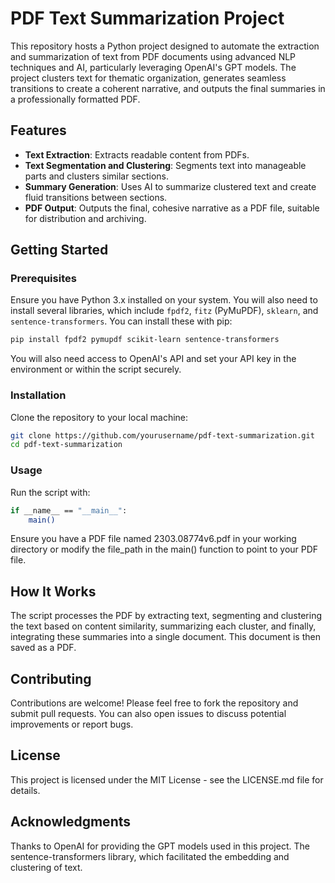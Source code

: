 # PDF Text Summarization Project

This repository hosts a Python project designed to automate the extraction and summarization of text from PDF documents using advanced NLP techniques and AI, particularly leveraging OpenAI's GPT models. The project clusters text for thematic organization, generates seamless transitions to create a coherent narrative, and outputs the final summaries in a professionally formatted PDF.

## Features

- **Text Extraction**: Extracts readable content from PDFs.
- **Text Segmentation and Clustering**: Segments text into manageable parts and clusters similar sections.
- **Summary Generation**: Uses AI to summarize clustered text and create fluid transitions between sections.
- **PDF Output**: Outputs the final, cohesive narrative as a PDF file, suitable for distribution and archiving.

## Getting Started

### Prerequisites

Ensure you have Python 3.x installed on your system. You will also need to install several libraries, which include `fpdf2`, `fitz` (PyMuPDF), `sklearn`, and `sentence-transformers`. You can install these with pip:

```bash
pip install fpdf2 pymupdf scikit-learn sentence-transformers
```
You will also need access to OpenAI's API and set your API key in the environment or within the script securely.

### Installation
Clone the repository to your local machine:

```bash
git clone https://github.com/yourusername/pdf-text-summarization.git
cd pdf-text-summarization
```
### Usage
Run the script with:

```bash
if __name__ == "__main__":
    main()
```
Ensure you have a PDF file named 2303.08774v6.pdf in your working directory or modify the file_path in the main() function to point to your PDF file.

## How It Works
The script processes the PDF by extracting text, segmenting and clustering the text based on content similarity, summarizing each cluster, and finally, integrating these summaries into a single document. This document is then saved as a PDF.

## Contributing
Contributions are welcome! Please feel free to fork the repository and submit pull requests. You can also open issues to discuss potential improvements or report bugs.

## License
This project is licensed under the MIT License - see the LICENSE.md file for details.

## Acknowledgments
Thanks to OpenAI for providing the GPT models used in this project.
The sentence-transformers library, which facilitated the embedding and clustering of text.


